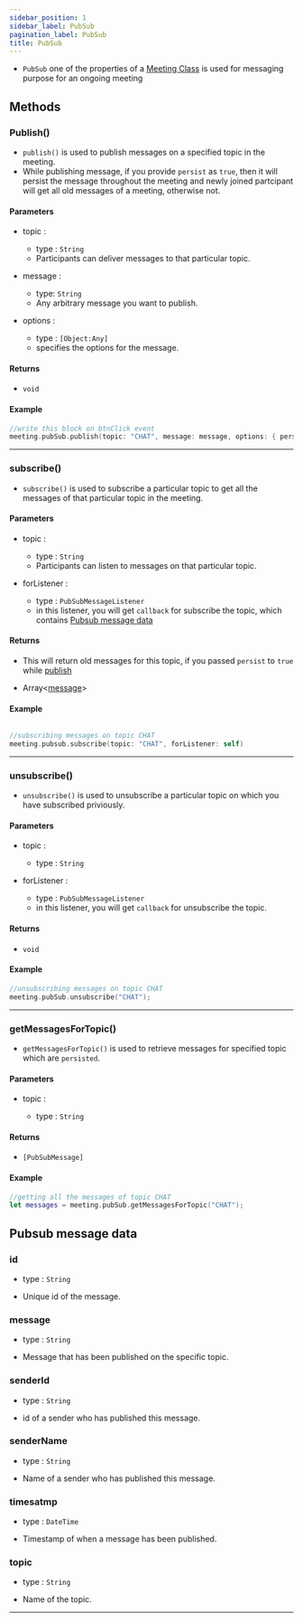 ```yaml
---
sidebar_position: 1
sidebar_label: PubSub
pagination_label: PubSub
title: PubSub
---
```


- `PubSub` one of the properties of a [Meeting Class](../meeting-class/introduction.md) is used for messaging purpose for an ongoing meeting

<div class="sdk-api-ref-only-h4">

## Methods

### Publish()

- `publish()` is used to publish messages on a specified topic in the meeting.
- While publishing message, if you provide `persist` as `true`, then it will persist the message throughout the meeting and newly joined partcipant will get all old messages of a meeting, otherwise not.

#### Parameters

- topic :

  - type : `String`
  - Participants can deliver messages to that particular topic.

- message :

  - type: `String`
  - Any arbitrary message you want to publish.

- options :
  - type : `[Object:Any]`
  - specifies the options for the message.

#### Returns

- `void`

#### Example

```swift
//write this block on btnClick event
meeting.pubSub.publish(topic: "CHAT", message: message, options: { persist: true })
```

---

### subscribe()

- `subscribe()` is used to subscribe a particular topic to get all the messages of that particular topic in the meeting.

#### Parameters

- topic :

  - type : `String`
  - Participants can listen to messages on that particular topic.

- forListener :
  - type : `PubSubMessageListener`
  - in this listener, you will get `callback` for subscribe the topic, which contains [Pubsub message data](#pubsub-message-data)

#### Returns

- This will return old messages for this topic, if you passed `persist` to `true` while [publish](#publish)

- Array<[message](#pubsub-message-data)>

#### Example

```swift

//subscribing messages on topic CHAT
meeting.pubsub.subscribe(topic: "CHAT", forListener: self)
```

---

### unsubscribe()

- `unsubscribe()` is used to unsubscribe a particular topic on which you have subscribed priviously.

#### Parameters

- topic :

  - type : `String`

- forListener :
  - type : `PubSubMessageListener`
  - in this listener, you will get `callback` for unsubscribe the topic.

#### Returns

- `void`

#### Example

```swift
//unsubscribing messages on topic CHAT
meeting.pubSub.unsubscribe("CHAT");
```

---

### getMessagesForTopic()

- `getMessagesForTopic()` is used to retrieve messages for specified topic which are `persisted`.

#### Parameters

- topic :

  - type : `String`

#### Returns

- `[PubSubMessage]`

#### Example

```swift
//getting all the messages of topic CHAT
let messages = meeting.pubSub.getMessagesForTopic("CHAT");
```

## Pubsub message data

### id

- type : `String`

- Unique id of the message.

### message

- type : `String`

- Message that has been published on the specific topic.

### senderId

- type : `String`

- id of a sender who has published this message.

### senderName

- type : `String`

- Name of a sender who has published this message.

### timesatmp

- type : `DateTime`

- Timestamp of when a message has been published.

### topic

- type : `String`

- Name of the topic.

---

</div>
